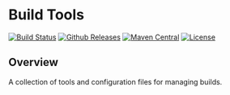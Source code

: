 # Build Tools
[![Build Status](https://travis-ci.org/testify-project/build-tools.svg?branch=develop)](https://travis-ci.org/testify-project/build-tools)
[![Github Releases](https://img.shields.io/github/downloads/testify-project/build-tools/latest/total.svg)]()
[![Maven Central](https://maven-badges.herokuapp.com/maven-central/org.testify.build-tools/parent/badge.svg?style=flat)](https://maven-badges.herokuapp.com/maven-central/org.testify.build-tools)
[![License](https://img.shields.io/github/license/testify-project/build-tools.svg)](LICENSE)

## Overview
A collection of tools and configuration files for managing builds.
